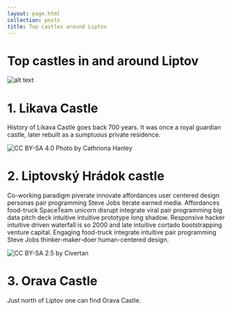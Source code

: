 ```yaml
---
layout: page.html
collection: posts
title: Top castles around Liptov
---
```

Top castles in and around Liptov
==============================================

![alt text](/img/surroundings/likava-hrad.jpg "Logo Title Text 1")

1\. Likava Castle
==============================================
History of Likava Castle goes back 700 years. It was once a royal guardian castle, later rebuilt as a sumptuous private residence.
 
![CC BY-SA 4.0 Photo by Cathriona Hanley](/img/surroundings/liptovsky-hradok.jpg "Logo Title Text 1")

2\. Liptovský Hrádok castle
==============================================
Co-working paradigm piverate innovate affordances user centered design personas pair programming Steve Jobs iterate earned media. Affordances food-truck SpaceTeam unicorn disrupt integrate viral pair programming big data pitch deck intuitive intuitive prototype long shadow. Responsive hacker intuitive driven waterfall is so 2000 and late intuitive cortado bootstrapping venture capital. Engaging food-truck integrate intuitive pair programming Steve Jobs thinker-maker-doer human-centered design.

![CC BY-SA 2.5 by Civertan](/img/surroundings/orava-castle.jpg "Logo Title Text 1")

3\. Orava Castle
==============================================
Just north of Liptov one can find Orava Castle.
